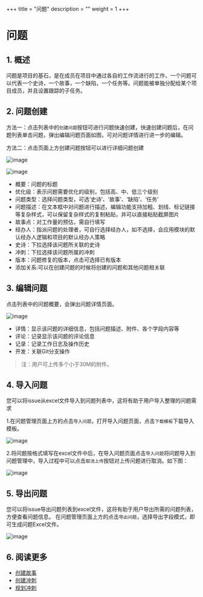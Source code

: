 +++
title = "问题"
description = ""
weight = 1
+++

# 问题

## 1. 概述

问题是项目的基石，是在成员在项目中通过各自的工作流进行的工作，一个问题可以代表一个史诗，一个故事，一个缺陷，一个任务等。问题能被单独分配给某个项目成员，并且设置跟踪的子任务。

## 2. 问题创建

方法一：点击列表中的`创建问题`按钮可进行问题快速创建，快速创建问题后，在问题列表单击问题，弹出编辑问题页面如图，可对问题详情进行进一步的编辑。

方法二：点击页面上方创建问题按钮可以进行详细问题创建

![image](/docs/user-guide/cooperation/work-lists/image/work-list-04.png)  

![image](/docs/user-guide/cooperation/work-lists/image/work-list-05.png)

* 概要：问题的标题
* 优化级：表示问题需要优化的级别，包括高、中、低三个级别
* 问题类型：选择问题类型，可选‘史诗’、‘故事’、‘缺陷’、‘任务’
* 问题描述：在文本框中对问题进行描述，编辑功能支持加粗、划线、标记链接等复杂样式，可以保留复杂样式的复制粘贴，并可以直接粘贴截屏图片
* 故事点：对工作量的预估，需自行填写
* 经办人：指派问题的处理者，可自行选择经办人，如不选择，会应用模块的默认经办人逻辑和项目的默认经办人策略
* 史诗：下拉选择该问题所关联的史诗
* 冲刺：下拉选择该问题所属的冲刺
* 版本：问题修复的版本，点击可选择已有版本
* 添加关系:可以在创建问题的时候将创建的问题和其他问题相关联

## 3. 编辑问题

点击列表中的问题概要，会弹出问题详情页面。

![image](/docs/user-guide/cooperation/work-lists/image/work-list-06.png)

* 详情：显示该问题的详细信息，包括问题描述、附件、各个字段内容等
* 评论：记录显示该问题的评论信息
* 记录：记录工作日志及操作历史
* 开发：关联Git分支操作

<blockquote class="note">注：用户可上传多个小于30M的附件。</blockquote>

## 4. 导入问题

您可以将issue从excel文件导入到问题列表中，这将有助于用户导入整理的问题需求

1.在问题管理页面上方的点击`导入问题`，打开导入问题页面，点击`下载模板`下载导入模板。

![image](/docs/user-guide/cooperation/work-lists/image/work-list-07.png) 

2.将问题按格式填写在excel文件中后，在导入问题页面点击`导入问题`将问题导入到问题管理中，导入过程中可以点击`取消上传`按钮对上传问题进行取消。如下图：  
  
![image](/docs/user-guide/cooperation/work-lists/image/work-list-08.png)

## 5. 导出问题

您可以将issue导出问题列表到excel文件，这将有助于用户导出所需的问题列表，方便查看问题信息。
在问题管理页面上方的点击`导出问题`，选择导出字段模式，即可生成问题Excel文件。

![image](/docs/user-guide/cooperation/work-lists/image/work-list-09.png)

## 6. 阅读更多

- [创建故事](../user-story)
- [创建冲刺](../sprint)
- [规划冲刺](../plan-sprint)